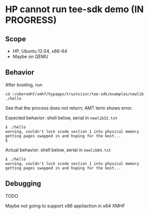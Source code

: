 # HP cannot run tee-sdk demo (IN PROGRESS)

## Scope
* HP, Ubuntu 12.04, x86-64
* Maybe on QEMU

## Behavior
After booting, run
```
cd ~/uberxmhf/xmhf/hypapps/trustvisor/tee-sdk/examples/newlib
./hello
```

See that the process does not return; AMT term shows error.

Expected behavior: shell below, serial in `newlib32.txt`
```
$ ./hello 
warning, couldn't lock scode section 1 into physical memory
getting pages swapped in and hoping for the best...
$ 
```

Actual behavior: shell below, serial in `newlib64.txt`
```
$ ./hello 
warning, couldn't lock scode section 1 into physical memory
getting pages swapped in and hoping for the best...
```

## Debugging

TODO

Maybe not going to support x86 appliaction in x64 XMHF

